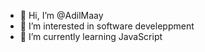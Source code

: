 - 👋 Hi, I’m @AdilMaay
- 👀 I’m interested in software develeppment
- 🌱 I’m currently learning JavaScript

<!---
AdilMaay/AdilMaay is a ✨ special ✨ repository because its `README.md` (this file) appears on your GitHub profile.
You can click the Preview link to take a look at your changes.
--->
